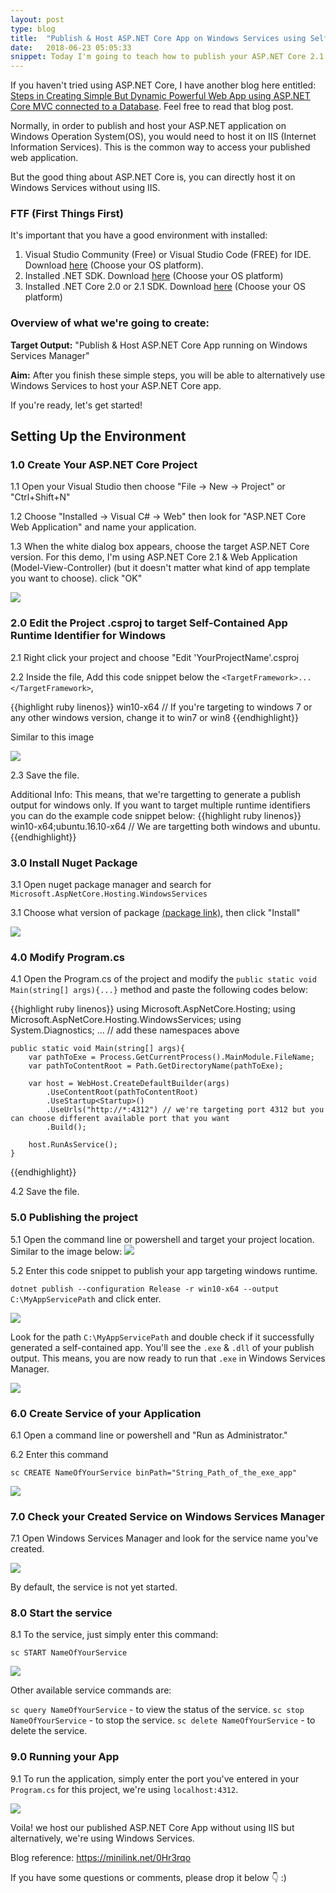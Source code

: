 ```yaml
---
layout: post
type: blog
title:  "Publish & Host ASP.NET Core App on Windows Services using Self-Contained Application for Windows"
date:   2018-06-23 05:05:33
snippet: Today I'm going to teach how to publish your ASP.NET Core 2.1 app on Windows Service using self-contained application for windows. 
---
```


If you haven't tried using ASP.NET Core, I have another blog here entitled: <a href="https://deanilvincent.github.io/2018/01/12/steps-in-creating-simple-but-dynamic-powerful-web-app-using-asp-net-core-mvc-connected-to-a-database/">Steps in Creating Simple But Dynamic Powerful Web App using ASP.NET Core MVC connected to a Database</a>. Feel free to read that blog post. 

Normally, in order to publish and host your ASP.NET application on Windows Operation System(OS), you would need to host it on IIS (Internet Information Services). This is the common way to access your published web application.

But the good thing about ASP.NET Core is, you can directly host it on Windows Services without using IIS.

### FTF (First Things First)

It's important that you have a good environment with installed:

1. Visual Studio Community (Free) or Visual Studio Code (FREE) for IDE. Download <a href="https://www.visualstudio.com/downloads/">here</a> (Choose your OS platform).
2. Installed .NET SDK. Download <a href="https://www.microsoft.com/net/learn/get-started/windows">here</a> (Choose your OS platform)
3. Installed .NET Core 2.0 or 2.1 SDK. Download <a href="https://www.microsoft.com/net/download/windows">here</a> (Choose your OS platform)

### Overview of what we're going to create:

<strong>Target Output:</strong> "Publish & Host ASP.NET Core App running on Windows Services Manager"

<strong>Aim:</strong> After you finish these simple steps, you will be able to alternatively use Windows Services to host your ASP.NET Core app.

If you're ready, let's get started!

## Setting Up the Environment

### 1.0 Create Your ASP.NET Core Project
1.1 Open your Visual Studio then choose "File -> New -> Project" or "Ctrl+Shift+N"

1.2 Choose "Installed -> Visual C# -> Web" then look for "ASP.NET Core Web Application" and name your application.

1.3 When the white dialog box appears, choose the target ASP.NET Core version. For this demo, I'm using ASP.NET Core 2.1 & Web Application (Model-View-Controller) (but it doesn't matter what kind of app template you want to choose). click "OK"

<img src="https://user-images.githubusercontent.com/10904957/41809015-13be415e-7719-11e8-875c-7085c953a9e0.PNG" />

### 2.0 Edit the Project .csproj to target Self-Contained App Runtime Identifier for Windows

2.1 Right click your project and choose "Edit 'YourProjectName'.csproj

2.2 Inside the file, Add this code snippet below the `<TargetFramework>...</TargetFramework>`,

{{highlight ruby linenos}}
      <RuntimeIdentifier>win10-x64</RuntimeIdentifier>
      // If you're targeting to windows 7 or any other windows version, change it to win7 or win8
{{endhighlight}}

Similar to this image

<img src="https://user-images.githubusercontent.com/10904957/41809125-98502d00-771a-11e8-84b7-0b5cc30025c1.PNG" />

2.3 Save the file.

Additional Info: This means, that we're targetting to generate a publish output for windows only. If you want to target multiple runtime identifiers you can do the example code snippet below:
{{highlight ruby linenos}}
      <RuntimeIdentifier>win10-x64;ubuntu.16.10-x64</RuntimeIdentifier>
      // We are targetting both windows and ubuntu.
{{endhighlight}}

### 3.0 Install Nuget Package

3.1 Open nuget package manager and search for `Microsoft.AspNetCore.Hosting.WindowsServices`

3.1 Choose what version of package <a href="https://www.nuget.org/packages/Microsoft.AspNetCore.Hosting.WindowsServices/">(package link)</a>, then click "Install"

<img src="https://user-images.githubusercontent.com/10904957/41809718-d939fb48-7724-11e8-9234-239905905248.PNG"/>

### 4.0 Modify Program.cs

4.1 Open the Program.cs of the project and modify the `public static void Main(string[] args){...}` method and paste the following codes below:

{{highlight ruby linenos}}
    using Microsoft.AspNetCore.Hosting;
    using Microsoft.AspNetCore.Hosting.WindowsServices;
    using System.Diagnostics;
    ... // add these namespaces above

    public static void Main(string[] args){
        var pathToExe = Process.GetCurrentProcess().MainModule.FileName;
        var pathToContentRoot = Path.GetDirectoryName(pathToExe);

        var host = WebHost.CreateDefaultBuilder(args)
            .UseContentRoot(pathToContentRoot)
            .UseStartup<Startup>()
            .UseUrls("http://*:4312") // we're targeting port 4312 but you can choose different available port that you want
            .Build();

        host.RunAsService();
    }
{{endhighlight}}

4.2 Save the file.

### 5.0 Publishing the project

5.1 Open the command line or powershell and target your project location.
Similar to the image below:
<img src="https://user-images.githubusercontent.com/10904957/41809723-ebdc796a-7724-11e8-9ee0-1e35013e13c1.PNG" />

5.2 Enter this code snippet to publish your app targeting windows runtime.

`dotnet publish --configuration Release -r win10-x64 --output C:\MyAppServicePath` and click enter.

<img src="https://user-images.githubusercontent.com/10904957/41809719-d96918ba-7724-11e8-9ff2-3ea6c4d9b983.PNG"/>

Look for the path `C:\MyAppServicePath` and double check if it successfully generated a self-contained app. You'll see the `.exe` & `.dll` of your publish output. This means, you are now ready to run that `.exe` in Windows Services Manager.

<img src="https://user-images.githubusercontent.com/10904957/41809769-b6863354-7725-11e8-8b04-b4aa6b9b83bb.PNG" />

### 6.0 Create Service of your Application

6.1 Open a command line or powershell and "Run as Administrator."

6.2 Enter this command

`sc CREATE NameOfYourService binPath="String_Path_of_the_exe_app"`

<img src="https://user-images.githubusercontent.com/10904957/41809820-84b297ae-7726-11e8-8afe-c2b9728272cf.PNG" />

### 7.0 Check your Created Service on Windows Services Manager

7.1 Open Windows Services Manager and look for the service name you've created.

<img src="https://user-images.githubusercontent.com/10904957/41809863-4d6ea28c-7727-11e8-95bf-bad07293e549.PNG"/>

By default, the service is not yet started.

### 8.0 Start the service

8.1 To the service, just simply enter this command:

`sc START NameOfYourService`

<img src="https://user-images.githubusercontent.com/10904957/41809894-af498a1c-7727-11e8-9b22-6d1f89a14a76.PNG" />

Other available service commands are:

`sc query NameOfYourService` - to view the status of the service.
`sc stop NameOfYourService` - to stop the service.
`sc delete NameOfYourService` - to delete the service.

### 9.0 Running your App 

9.1 To run the application, simply enter the port you've entered in your `Program.cs` for this project, we're using `localhost:4312`.

<img src="https://user-images.githubusercontent.com/10904957/41809954-8e53a6a2-7728-11e8-8118-93a1130083c4.PNG" />

Voila! we host our published ASP.NET Core App without using IIS but alternatively, we're using Windows Services.

Blog reference: <a href="https://minilink.net/0Hr3rqo">https://minilink.net/0Hr3rqo</a>

If you have some questions or comments, please drop it below 👇 :)
